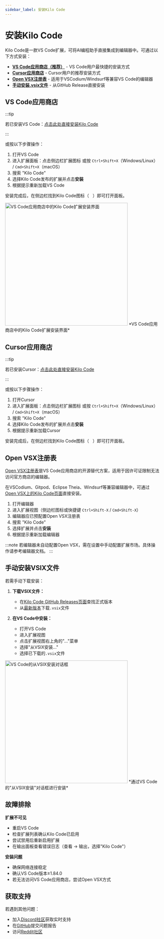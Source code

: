 ```yaml
---
sidebar_label: 安装Kilo Code
---
```


# 安装Kilo Code

Kilo Code是一款VS Code扩展，可将AI编程助手直接集成到编辑器中。可通过以下方式安装：
- [**VS Code应用商店（推荐）**](#vs-code-marketplace) - VS Code用户最快捷的安装方式
- [**Cursor应用商店**](#cursor-marketplace) - Cursor用户的推荐安装方式
- [**Open VSX注册表**](#open-vsx-registry) - 适用于VSCodium/Windsurf等兼容VS Code的编辑器
- [**手动安装.vsix文件**](#manual-installation-from-vsix) - 从GitHub Release直接安装

## VS Code应用商店

:::tip

若已安装VS Code：[点击此处直接安装Kilo Code](vscode:extension/kilocode.AINCROK)

:::

或按以下步骤操作：

1. 打开VS Code
2. 进入扩展面板：点击侧边栏扩展图标 或按 `Ctrl+Shift+X`（Windows/Linux） / `Cmd+Shift+X`（macOS）
3. 搜索 "Kilo Code"
4. 选择Kilo Code发布的扩展并点击**安装**
5. 根据提示重新加载VS Code

安装完成后，在侧边栏找到Kilo Code图标（<img src="/docs/img/kilo-v1.svg" width="12" />）即可打开面板。

<img src="/docs/img/installing/installing.png" alt="VS Code应用商店中的Kilo Code扩展安装界面" width="400" />
*VS Code应用商店中的Kilo Code扩展安装界面*

## Cursor应用商店

:::tip

若已安装Cursor：[点击此处直接安装Kilo Code](cursor:extension/kilocode.AINCROK)

:::

或按以下步骤操作：

1. 打开Cursor
2. 进入扩展面板：点击侧边栏扩展图标 或按 `Ctrl+Shift+X`（Windows/Linux） / `Cmd+Shift+X`（macOS）
3. 搜索 "Kilo Code"
4. 选择Kilo Code发布的扩展并点击**安装**
5. 根据提示重新加载Cursor

安装完成后，在侧边栏找到Kilo Code图标（<img src="/docs/img/kilo-v1.svg" width="12" />）即可打开面板。

## Open VSX注册表

[Open VSX注册表](https://open-vsx.org/)是VS Code应用商店的开源替代方案，适用于因许可证限制无法访问官方商店的编辑器。

在VSCodium、Gitpod、Eclipse Theia、Windsurf等兼容编辑器中，可通过[Open VSX上的Kilo Code页面](https://open-vsx.org/extension/kilocode/AINCROK)直接安装。

1. 打开编辑器
2. 进入扩展视图（侧边栏图标或快捷键 `Ctrl+Shift-X` / `Cmd+Shift-X`）
3. 编辑器应已预配置Open VSX注册表
4. 搜索 "Kilo Code"
5. 选择扩展并点击**安装**
6. 根据提示重新加载编辑器

:::note
若编辑器未自动配置Open VSX，需在设置中手动配置扩展市场。具体操作请参考编辑器文档。
:::

## 手动安装VSIX文件

若需手动下载安装：

1. **下载VSIX文件：**
   * 在[Kilo Code GitHub Releases页面](https://github.com/aincrok/kilocode/releases)查找正式版本
   * 从[最新版本](https://github.com/aincrok/kilocode/releases/latest)下载`.vsix`文件

2. **在VS Code中安装：**
   * 打开VS Code
   * 进入扩展视图
   * 点击扩展视图右上角的"..."菜单
   * 选择"从VSIX安装..."
   * 选择已下载的`.vsix`文件

<img src="/docs/img/installing/installing-2.png" alt="VS Code的从VSIX安装对话框" width="400" />
*通过VS Code的"从VSIX安装"对话框进行安装*

## 故障排除

**扩展不可见**
* 重启VS Code
* 检查扩展列表确认Kilo Code已启用
* 尝试禁用后重新启用扩展
* 在输出面板查看错误日志（查看 → 输出，选择"Kilo Code"）

**安装问题**
* 确保网络连接稳定
* 确认VS Code版本≥1.84.0
* 若无法访问VS Code应用商店，尝试Open VSX方式

## 获取支持

若遇到其他问题：

* 加入[Discord社区](https://kilocode.ai/discord)获取实时支持
* 在[GitHub](https://github.com/aincrok/kilocode/issues)提交问题报告
* 访问[Reddit社区](https://www.reddit.com/r/KiloCode)